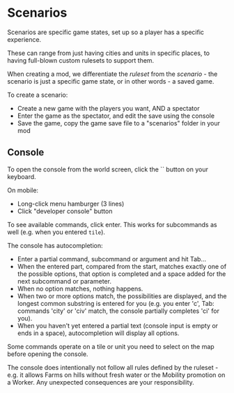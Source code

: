 # Scenarios

Scenarios are specific game states, set up so a player has a specific experience.

These can range from just having cities and units in specific places, to having full-blown custom rulesets to support them.

When creating a mod, we differentiate the *ruleset* from the *scenario* - the scenario is just a specific game state, or in other words - a saved game.


To create a scenario:

- Create a new game with the players you want, AND a spectator
- Enter the game as the spectator, and edit the save using the console
- Save the game, copy the game save file to a "scenarios" folder in your mod

## Console

To open the console from the world screen, click the `` button on your keyboard.

On mobile:

- Long-click menu hamburger (3 lines)
- Click "developer console" button

To see available commands, click enter. This works for subcommands as well (e.g. when you entered `tile`).

The console has autocompletion:

* Enter a partial command, subcommand or argument and hit Tab...
* When the entered part, compared from the start, matches exactly one of the possible options, that option is completed and a space added for the next subcommand or parameter.
* When no option matches, nothing happens.
* When two or more options match, the possibilities are displayed, and the longest common substring is entered for you (e.g. you enter 'c', Tab: commands 'city' or 'civ' match, the console partially completes 'ci' for you).
* When you haven't yet entered a partial text (console input is empty or ends in a space), autocompletion will display all options.

Some commands operate on a tile or unit you need to select on the map before opening the console.

The console does intentionally not follow all rules defined by the ruleset - e.g. it allows Farms on hills without fresh water or the Mobility promotion on a Worker. Any unexpected consequences are your responsibility.
